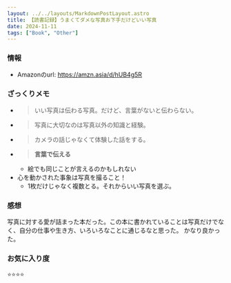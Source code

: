 ```yaml
---
layout: ../../layouts/MarkdownPostLayout.astro
title: 【読書記録】うまくてダメな写真お下手だけどいい写真
date: 2024-11-11
tags: ["Book", "Other"]
---
```


### 情報
- Amazonのurl: https://amzn.asia/d/hUB4g5R

### ざっくりメモ
- > いい写真は伝わる写真。だけど、言葉がないと伝わらない。
- > 写真に大切なのは写真以外の知識と経験。
- > カメラの話じゃなくて体験した話をする。
- > **言葉で伝える**
    - 絵でも同じことが言えるのかもしれない
- 心を動かされた事象は写真を撮ること！
    - 1枚だけじゃなく複数とる。それからいい写真を選ぶ。

### 感想
写真に対する愛が詰まった本だった。この本に書かれていることは写真だけでなく、自分の仕事や生き方、いろいろなことに通じるなと思った。
かなり良かった。

### お気に入り度
⭐️⭐️⭐️⭐️